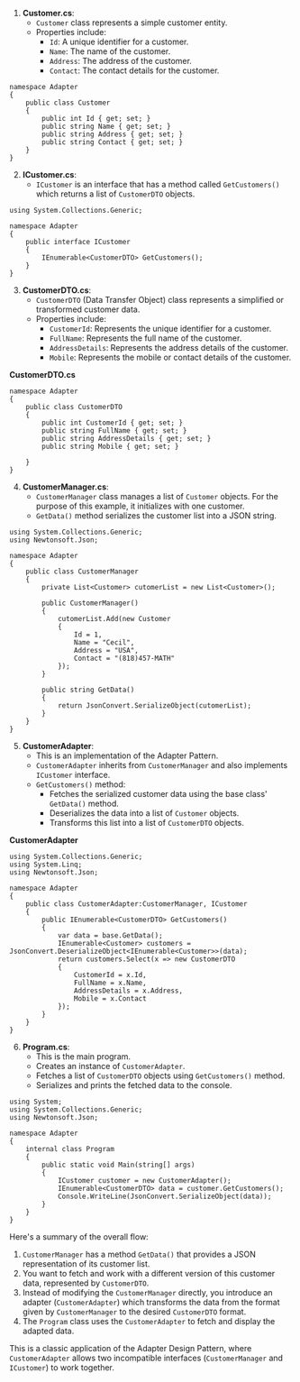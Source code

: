 
1. **Customer.cs**:
    * `Customer` class represents a simple customer entity.
    * Properties include:
        - `Id`: A unique identifier for a customer.
        - `Name`: The name of the customer.
        - `Address`: The address of the customer.
        - `Contact`: The contact details for the customer.

```
namespace Adapter
{
    public class Customer
    {
        public int Id { get; set; }
        public string Name { get; set; }
        public string Address { get; set; }
        public string Contact { get; set; }
    }
}
```

2. **ICustomer.cs**:
    * `ICustomer` is an interface that has a method called `GetCustomers()` which returns a list of `CustomerDTO` objects.

```
using System.Collections.Generic;

namespace Adapter
{
    public interface ICustomer
    {
        IEnumerable<CustomerDTO> GetCustomers();
    }
} 
```

3. **CustomerDTO.cs**:
    * `CustomerDTO` (Data Transfer Object) class represents a simplified or transformed customer data.
    * Properties include:
        - `CustomerId`: Represents the unique identifier for a customer.
        - `FullName`: Represents the full name of the customer.
        - `AddressDetails`: Represents the address details of the customer.
        - `Mobile`: Represents the mobile or contact details of the customer.

**CustomerDTO.cs**

```
namespace Adapter
{
    public class CustomerDTO
    {
        public int CustomerId { get; set; }
        public string FullName { get; set; }
        public string AddressDetails { get; set; }
        public string Mobile { get; set; } 
        
    }
}
```

4. **CustomerManager.cs**:
    * `CustomerManager` class manages a list of `Customer` objects. For the purpose of this example, it initializes with one customer.
    * `GetData()` method serializes the customer list into a JSON string.

```
using System.Collections.Generic;
using Newtonsoft.Json;

namespace Adapter
{
    public class CustomerManager
    {
        private List<Customer> cutomerList = new List<Customer>();
        
        public CustomerManager()
        {
            cutomerList.Add(new Customer
            {
                Id = 1,
                Name = "Cecil",
                Address = "USA",
                Contact = "(818)457-MATH"
            });
        }
        
        public string GetData()
        {
            return JsonConvert.SerializeObject(cutomerList);
        }
    }
}
```

5. **CustomerAdapter**:
    * This is an implementation of the Adapter Pattern. 
    * `CustomerAdapter` inherits from `CustomerManager` and also implements `ICustomer` interface.
    * `GetCustomers()` method:
        - Fetches the serialized customer data using the base class' `GetData()` method.
        - Deserializes the data into a list of `Customer` objects.
        - Transforms this list into a list of `CustomerDTO` objects.

**CustomerAdapter**

```
using System.Collections.Generic;
using System.Linq;
using Newtonsoft.Json;

namespace Adapter
{
    public class CustomerAdapter:CustomerManager, ICustomer
    {
        public IEnumerable<CustomerDTO> GetCustomers()
        {
            var data = base.GetData();
            IEnumerable<Customer> customers = JsonConvert.DeserializeObject<IEnumerable<Customer>>(data);
            return customers.Select(x => new CustomerDTO
            {
                CustomerId = x.Id,
                FullName = x.Name,
                AddressDetails = x.Address,
                Mobile = x.Contact
            });
        }
    }
}
```

6. **Program.cs**:
    * This is the main program.
    * Creates an instance of `CustomerAdapter`.
    * Fetches a list of `CustomerDTO` objects using `GetCustomers()` method.
    * Serializes and prints the fetched data to the console.

```
using System;
using System.Collections.Generic;
using Newtonsoft.Json;

namespace Adapter
{
    internal class Program
    {
        public static void Main(string[] args)
        {
            ICustomer customer = new CustomerAdapter();
            IEnumerable<CustomerDTO> data = customer.GetCustomers();
            Console.WriteLine(JsonConvert.SerializeObject(data));
        }
    }
}
```

Here's a summary of the overall flow:

1. `CustomerManager` has a method `GetData()` that provides a JSON representation of its customer list.
2. You want to fetch and work with a different version of this customer data, represented by `CustomerDTO`.
3. Instead of modifying the `CustomerManager` directly, you introduce an adapter (`CustomerAdapter`) which transforms the data from the format given by `CustomerManager` to the desired `CustomerDTO` format.
4. The `Program` class uses the `CustomerAdapter` to fetch and display the adapted data.

This is a classic application of the Adapter Design Pattern, where `CustomerAdapter` allows two incompatible interfaces (`CustomerManager` and `ICustomer`) to work together.

